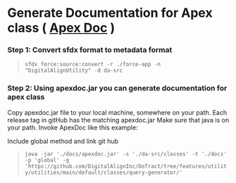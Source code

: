 # Generate Documentation for Apex class ( [Apex Doc](https://github.com/SalesforceFoundation/ApexDoc) )

### Step 1: Convert sfdx format to metadata format

> `sfdx force:source:convert -r ./force-app -n "DigitalAlignUtility" -d da-src`

### Step 2: Using apexdoc.jar you can generate documentation for apex class

Copy apexdoc.jar file to your local machine, somewhere on your path. Each release tag in gitHub has the matching apexdoc.jar Make sure that java is on your path. Invoke ApexDoc like this example:

Include global method and link git hub

> `java -jar './docs/apexdoc.jar' -s './da-src/classes' -t './docs' -p 'global' -g 'https://github.com/DigitalAlignInc/DoTract/tree/features/utility/utilities/main/default/classes/query-generator/'`
